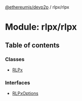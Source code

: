 [@ethereumjs/devp2p](../README.md) / rlpx/rlpx

# Module: rlpx/rlpx

## Table of contents

### Classes

- [RLPx](../classes/rlpx_rlpx.rlpx.md)

### Interfaces

- [RLPxOptions](../interfaces/rlpx_rlpx.rlpxoptions.md)
